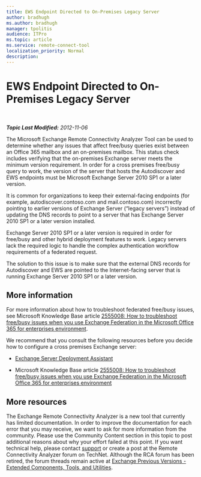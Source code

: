 ```yaml
---
title: EWS Endpoint Directed to On-Premises Legacy Server
author: bradhugh
ms.author: bradhugh
manager: tpolitis
audience: ITPro 
ms.topic: article 
ms.service: remote-connect-tool
localization_priority: Normal
description: 
---
```


<div data-xmlns="https://www.w3.org/1999/xhtml">

<div class="topic" data-xmlns="https://www.w3.org/1999/xhtml" data-msxsl="urn:schemas-microsoft-com:xslt" data-cs="https://msdn.microsoft.com/">

<div data-asp="https://msdn2.microsoft.com/asp">

# EWS Endpoint Directed to On-Premises Legacy Server

</div>

<div id="mainSection">

<div id="mainBody">

<span> </span>

_**Topic Last Modified:** 2012-11-06_

The Microsoft Exchange Remote Connectivity Analyzer Tool can be used to determine whether any issues that affect free/busy queries exist between an Office 365 mailbox and an on-premises mailbox. This status check includes verifying that the on-premises Exchange server meets the minimum version requirement. In order for a cross premises free/busy query to work, the version of the server that hosts the Autodiscover and EWS endpoints must be Microsoft Exchange Server 2010 SP1 or a later version.

It is common for organizations to keep their external-facing endpoints (for example, autodiscover.contoso.com and mail.contoso.com) incorrectly pointing to earlier versions of Exchange Server (“legacy servers”) instead of updating the DNS records to point to a server that has Exchange Server 2010 SP1 or a later version installed.

Exchange Server 2010 SP1 or a later version is required in order for free/busy and other hybrid deployment features to work. Legacy servers lack the required logic to handle the complex authentication workflow requirements of a federated request.

The solution to this issue is to make sure that the external DNS records for Autodiscover and EWS are pointed to the Internet-facing server that is running Exchange Server 2010 SP1 or a later version.

<div>

## More information

For more information about how to troubleshoot federated free/busy issues, see Microsoft Knowledge Base article [2555008: How to troubleshoot free/busy issues when you use Exchange Federation in the Microsoft Office 365 for enterprises environment](https://support.microsoft.com/kb/2555008).

We recommend that you consult the following resources before you decide how to configure a cross premises Exchange server:

  - [Exchange Server Deployment Assistant](https://technet.microsoft.com/exdeploy2010/default.aspx)

  - Microsoft Knowledge Base article [2555008: How to troubleshoot free/busy issues when you use Exchange Federation in the Microsoft Office 365 for enterprises environment](https://support.microsoft.com/kb/2555008)

<div>

## More resources

The Exchange Remote Connectivity Analyzer is a new tool that currently has limited documentation. In order to improve the documentation for each error that you may receive, we want to ask for more information from the community. Please use the Community Content section in this topic to post additional reasons about why your effort failed at this point. If you want technical help, please contact [support](https://go.microsoft.com/fwlink/?linkid=8158) or create a post at the Remote Connectivity Analyzer forum on TechNet. Although the RCA forum has been retired, the forum threads remain active at [Exchange Previous Versions - Extended Components, Tools, and Utilities](https://social.technet.microsoft.com/forums/exchangesvr3rdpartyappslegacy).

</div>

</div>

</div>

<span> </span>

</div>

</div>

</div>

